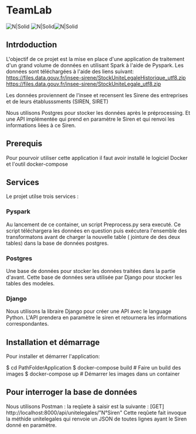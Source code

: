 # TeamLab

![N|Solid](https://le-datascientist.fr/wp-content/uploads/2019/02/logo-apache-spark.png) ![N|Solid](https://lucasvidelaine.files.wordpress.com/2018/10/postgresql2.png?w=600)![N|Solid](https://user.oc-static.com/upload/2019/05/10/15574814980481_Docker-660x269.png)

## Intrdoduction

L'objectif de ce projet est la mise en place d'une application de traitement d'un grand volume de données en utilisant Spark à l'aide de Pyspark. 
Les données sont téléchargées  à l'aide des liens suivant: 
https://files.data.gouv.fr/insee-sirene/StockUniteLegaleHistorique_utf8.zip
https://files.data.gouv.fr/insee-sirene/StockUniteLegale_utf8.zip

Les données proviennent de l'insee et recensent les Sirene des entreprises et de leurs établusssments (SIREN, SIRET)

Nous utilisons Postgres pour stocker les données après le préprocessing. Et une API implémentée qui prend en paramètre le Siren et qui renvoi les informations liées à ce Siren.
## Prerequis
Pour pourvoir utiliser cette application il faut avoir installé le logiciel Docker et l'outil docker-compose
## Services
Le projet utilse trois services :
### Pyspark
Au lancement de ce container, un script Preprocess.py sera executé. Ce script téléchargera les données en question puis exécutera l'ensemble des transformatons avant de charger la nouvelle table ( jointure de des deux tables) dans la base de données postgres.
### Postgres
Une base de données pour stocker les données traitées dans la partie d'avant. Cette base de données sera utilisée par Django pour stocker les tables des modeles.
### Django
Nous utilisons la libraire Django pour créer une API avec le language Python. L'API prendera en paramètre le siren et retournera les informations correspondantes. 

## Installation et démarrage
Pour installer et démarrer l'application:

$ cd PathFolderApplication
$ docker-compose build # Faire un build des images
$ docker-compose up # Démarrer les images dans un container

## Pour interroger la base de données 
Nous utilisons Postman : 
la reqûete à saisir est la suivante : 
[GET] http://localhost:8000/api/unitelegales/"N°Siren"
Cette reqûete fait invoque la méthide unitelegales qui renvoie un JSON de toutes lignes ayant le Siren donné en paramètre. 
